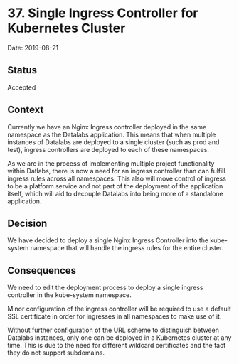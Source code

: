 # 37. Single Ingress Controller for Kubernetes Cluster

Date: 2019-08-21

## Status

Accepted

## Context

Currently we have an Nginx Ingress controller deployed in the same namespace
as the Datalabs application. This means that when multiple instances of
Datalabs are deployed to a single cluster (such as prod and test), ingress
controllers are deployed to each of these namespaces.

As we are in the process of implementing multiple project functionality within
Datlabs, there is now a need for an ingress controller than can fulfill ingress
rules across all namespaces. This also will move control of ingress to be a
platform service and not part of the deployment of the application itself,
which will aid to decouple Datalabs into being more of a standalone
application.

## Decision

We have decided to deploy a single Nginx Ingress Controller into the
kube-system namespace that will handle the ingress rules for the entire
cluster.

## Consequences

We need to edit the deployment process to deploy a single ingress controller in
the kube-system namespace.

Minor configuration of the ingress controller will be required to use a default
SSL certificate in order for ingresses in all namespaces to make use of it.

Without further configuration of the URL scheme to distinguish between Datalabs
instances, only one can be deployed in a Kubernetes cluster at any time. This
is due to the need for different wildcard certificates and the fact they do not
support subdomains.


